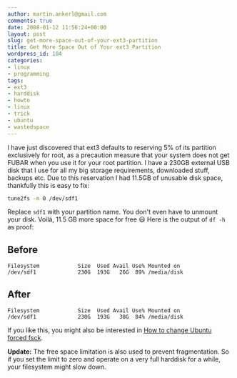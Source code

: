 ```yaml
---
author: martin.ankerl@gmail.com
comments: true
date: 2008-01-12 11:56:24+00:00
layout: post
slug: get-more-space-out-of-your-ext3-partition
title: Get More Space Out of Your ext3 Partition
wordpress_id: 104
categories:
- linux
- programming
tags:
- ext3
- harddisk
- howto
- linux
- trick
- ubuntu
- wastedspace
---
```


I have just discovered that ext3 defaults to reserving 5% of its partition exclusively for root, as a precaution measure that your system does not get FUBAR when you use it for your root partition. I have a 230GB external USB disk that I use for all my big storage requirements, downloaded stuff, backups etc. Due to this reservation I had 11.5GB of unusable disk space, thankfully this is easy to fix:

```bash
tune2fs -m 0 /dev/sdf1
```

Replace `sdf1` with your partition name. You don't even have to unmount your disk. Voilá, 11.5 GB more space for free :smiley: Here is the output of `df -h` as proof:


## Before
```
Filesystem            Size  Used Avail Use% Mounted on
/dev/sdf1             230G  193G   26G  89% /media/disk
```

## After
```    
Filesystem            Size  Used Avail Use% Mounted on
/dev/sdf1             230G  193G   38G  84% /media/disk
```

If you like this, you might also be interested in [How to change Ubuntu forced fsck](/2007/11/03/howto-change-ubuntu-forced-fsck/).

**Update:** The free space limitation is also used to prevent fragmentation. So if you set the limit to zero and operate on a very full harddisk for a while, your filesystem might slow down.

